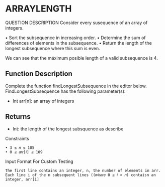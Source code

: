 ﻿# ARRAYLENGTH
QUESTION DESCRIPTION
Consider every susequence of an array of integers.

• Sort the subsequence in increasing order.
• Determine the sum of differences of elements in the subsequence.
• Return the length of the longest subsequence where this sum is even.

We can see that the máximum posible length of a valid subsequence is 4.

## Function Description
Complete the function findLongestSubsequence in the editor below.
FindLongestSubsequence has the following parameter(s):
* Int arr[n]: an array of integers

## Returns
* Int: the length of the longest subsquence as describe

Constraints
```
• 3 ≤ 𝑛 ≤ 105
• 0 ≤ 𝑎𝑟𝑟[𝑖] ≤ 109
```

Input Format For Custom Testing
```
The first line contains an integer, n, the number of elements in arr.
Each line i of the n subsequent lines ((𝑤ℎ𝑒𝑟𝑒 0 ≤ 𝑖 < 𝑛) contaisn an integer, arr[i]
```